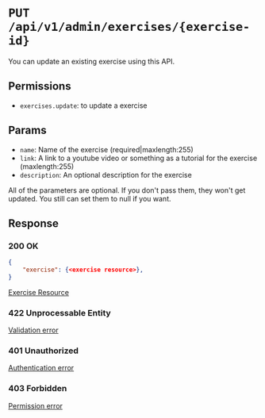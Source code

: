 # `PUT /api/v1/admin/exercises/{exercise-id}`
You can update an existing exercise using this API.


## Permissions

- `exercises.update`: to update a exercise

## Params

- `name`: Name of the exercise (required|maxlength:255)
- `link`: A link to a youtube video or something as a tutorial for the exercise (maxlength:255)
- `description`: An optional description for the exercise

All of the parameters are optional. If you don't pass them, they won't get updated.
You still can set them to null if you want.

## Response

### 200 OK

```json
{
    "exercise": {<exercise resource>},
}
```

[Exercise Resource](../../resources/exercise.md)

### 422 Unprocessable Entity
[Validation error](../../validation-errors.md)

### 401 Unauthorized
[Authentication error](../../authentication-errors.md)

### 403 Forbidden
[Permission error](../../permission-errors.md)
